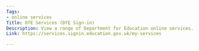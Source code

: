 ```yaml
---
Tags:
- online services
Title: DfE Services (DfE Sign-in)
Description: View a range of Department for Education online services.
Link: https://services.signin.education.gov.uk/my-services

---
```

